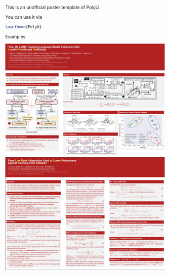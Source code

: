 
This is an unofficial poster template of PolyU.

You can use it via

```latex
\usetheme{PolyU}
```

Examples

<img src="images/screenshot_20250523_105122.png" width="1000" />

<img src="images/screenshot_20250523_161851.png" width="1000" />




